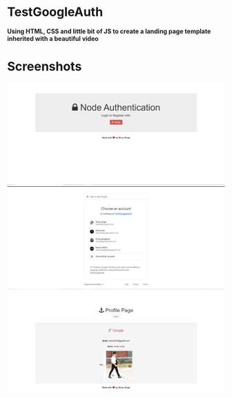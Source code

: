 # TestGoogleAuth
**Using HTML, CSS and little bit of JS to create a landing page template inherited with a beautiful video**
# Screenshots
![Image of Landing Page](capture.PNG)
![Image of Menu](capture1.PNG)
![Image of Button](capture2.PNG)
